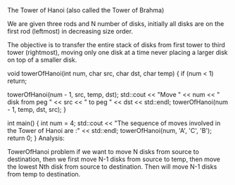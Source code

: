 The Tower of Hanoi (also called the Tower of Brahma)

We are given three rods and N number of disks, initially all disks are on the first rod (leftmost) in decreasing size order.

The objective is to transfer the entire stack of disks from first tower to third tower (rightmost),
moving only one disk at a time
never placing a larger disk on top of a smaller disk.


void towerOfHanoi(int num, char src, char dst, char temp) {
  if (num < 1)
    return;

  towerOfHanoi(num - 1, src, temp, dst);
  std::cout << "Move " << num << " disk from peg " << src << " to peg " << dst << std::endl;
  towerOfHanoi(num - 1, temp, dst, src);
}

int main() {
  int num = 4;
  std::cout << "The sequence of moves involved in the Tower of Hanoi are :" << std::endl;
  towerOfHanoi(num, 'A', 'C', 'B');
  return 0;
}
Analysis:

TowerOfHanoi problem if we want to move N disks from source to
destination, then we first move N-1 disks from source to temp, then move the lowest Nth disk from source to destination. Then will move N-1 disks from temp to destination.
